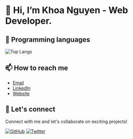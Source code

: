 # 👋 Hi, I’m Khoa Nguyen - Web Developer.

## 🔧 Programming languages

![Top Langs](https://github-readme-stats.vercel.app/api/top-langs/?username=khoanguyn1411&hide_progress=false)

## 📫 How to reach me

- [Email](mailto:khoaah1411@gmail.com)
- [LinkedIn](https://www.linkedin.com/in/khoanguyn1411/)
- [Website](https://khoanguyen-portfolio.vercel.app)

## 🤝 Let's connect

Connect with me and let's collaborate on exciting projects!

[![GitHub](https://img.shields.io/github/followers/khoanguyn1411?style=social)](https://github.com/khoanguyn1411)
[![Twitter](https://img.shields.io/twitter/follow/khoaah1411?style=social)](https://twitter.com/khoaah1411)
